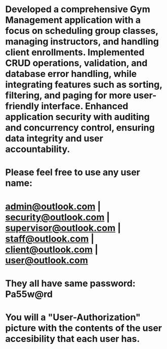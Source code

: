 # Developed a comprehensive Gym Management application with a focus on scheduling group classes, managing instructors, and handling client enrollments. Implemented CRUD operations, validation, and database error handling, while integrating features such as sorting, filtering, and paging for more user-friendly interface. Enhanced application security with auditing and concurrency control, ensuring data integrity and user accountability.
# Please feel free to use any user name:
# admin@outlook.com | security@outlook.com | supervisor@outlook.com | staff@outlook.com | client@outlook.com | user@outlook.com
# They all have same password: Pa55w@rd
# You will a "User-Authorization" picture with the contents of the user accesibility that each user has.
